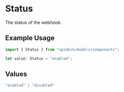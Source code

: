 # Status

The status of the webhook.

## Example Usage

```typescript
import { Status } from "apideck/models/components";

let value: Status = "enabled";
```

## Values

```typescript
"enabled" | "disabled"
```